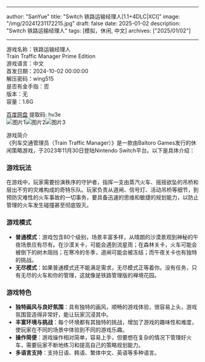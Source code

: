 
---
author: "SanYue"
title: "Switch 铁路运输经理人[1.1+4DLC|XCI]"
image: "/img/20241231172215.jpg"
draft: false
date: 2025-01-02
description: "Switch 铁路运输经理人"
tags: [模拟，休闲, 中文]
archives: ["2025/01/02"]

---

游戏名称：铁路运输经理人   
Train Traffic Manager Prime Edition    
游戏语言：中文  
首发日期：2024-10-02 00:00:00  
解压密码：wing515  
是否有金手指：否  
版本：无   
容量：1.6G

[百度网盘](https://pan.baidu.com/s/1RIVYI_wNPVzYCU9Mg7-FrQ) 提取码: hv3e  
![图片1](/img/57dfe6.jpg)![图片2](/img/af878e3.jpg)![图片3](/img/10e560.jpg)  

游戏简介  
《列车交通管理员（Train Traffic Manager）》是一款由Baltoro Games发行的休闲策略游戏，于2023年11月30日登陆Nintendo Switch平台。以下是具体介绍：

### 游戏玩法
在游戏中，玩家需要扮演秩序的守护者，指挥一支由蒸汽火车、摇摇欲坠的吊桥和层出不穷的灾难构成的奇特乐队。玩家负责从道闸、信号灯、活动吊桥等细节，到预防灾难性的火车事故的一切事务，要具备迅速的思维和敏捷的规划能力，以防止管理的火车发生碰撞甚至彻底毁灭。

### 游戏模式
- **普通模式**：游戏包含80个级别，场景丰富多样，从晴朗的沙漠景观到神秘的午夜场景应有尽有。在沙漠关卡，可能会遇到流星雨；在森林关卡，火车可能会被倒下的树木阻挡；在寒冷的冬季，道闸可能会被冻结；而午夜关卡也有独特的挑战。
- **无尽模式**：如果普通模式还不能满足需求，无尽模式正等着你。没有任务，只有无尽的火车和你的管理，这就像是铁路管理版的禅境花园。

### 游戏特色
- **独特画风与良好氛围**：具有独特的画风，顺畅的游戏体验，很容易上头，游戏氛围营造得非常好，能让玩家沉浸其中。
- **丰富环境与挑战**：每个环境都有其独特的挑战，增加了游戏的趣味性和难度，使玩家在不同的场景中体验到不同的游戏乐趣。
- **操作简便**：游戏操作相对简单，容易上手，但要想在复杂的情况下管理好火车，需要玩家不断地练习和提高自己的策略规划能力。
- **多语言支持**：支持日语、韩语、繁体中文、英语等多种语言。
